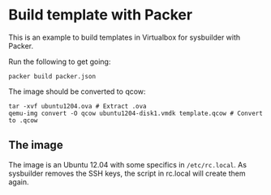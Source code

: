 # Build template with Packer

This is an example to build templates in Virtualbox for sysbuilder with Packer.

Run the following to get going:

    packer build packer.json

The image should be converted to qcow:

    tar -xvf ubuntu1204.ova # Extract .ova
    qemu-img convert -O qcow ubuntu1204-disk1.vmdk template.qcow # Convert to .qcow

## The image

The image is an Ubuntu 12.04 with some specifics in `/etc/rc.local`. As sysbuilder removes
the SSH keys, the script in rc.local will create them again.
